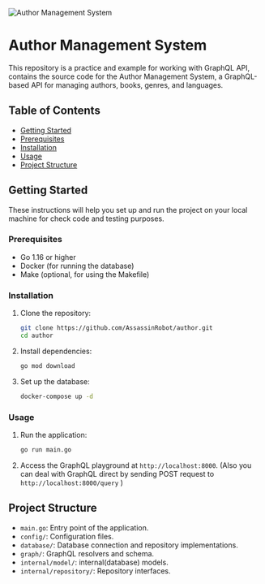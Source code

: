 ![Author Management System](https://icon2.cleanpng.com/20180415/wde/avuc6c8i6.webp)

# Author Management System

This repository is a practice and example for working with GraphQL API, contains the source code for the Author Management System, a GraphQL-based API for managing authors, books, genres, and languages.

## Table of Contents
- [Getting Started](#getting-started)
- [Prerequisites](#prerequisites)
- [Installation](#installation)
- [Usage](#usage)
- [Project Structure](#project-structure)


## Getting Started

These instructions will help you set up and run the project on your local machine for check code and testing purposes.

### Prerequisites

- Go 1.16 or higher
- Docker (for running the database)
- Make (optional, for using the Makefile)

### Installation

1. Clone the repository:
    ```sh
    git clone https://github.com/AssassinRobot/author.git
    cd author
    ```

2. Install dependencies:
    ```sh
    go mod download
    ```

3. Set up the database:
    ```sh
    docker-compose up -d
    ```

### Usage

1. Run the application:
    ```sh
    go run main.go
    ```

2. Access the GraphQL playground at `http://localhost:8000`.
(Also you can deal with GraphQL direct by sending POST request to `http://localhost:8000/query` )

## Project Structure

- `main.go`: Entry point of the application.
- `config/`: Configuration files.
- `database/`: Database connection and repository implementations.
- `graph/`: GraphQL resolvers and schema.
- `internal/model/`: internal(database) models.
- `internal/repository/`: Repository interfaces.
